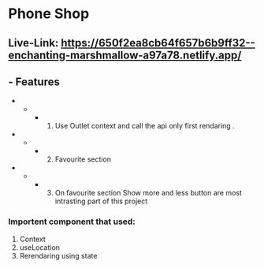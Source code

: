 # Phone Shop
## Live-Link: https://650f2ea8cb64f657b6b9ff32--enchanting-marshmallow-a97a78.netlify.app/

## - Features
- * - 1. Use Outlet context and call the api only first rendaring .
- * - 2. Favourite section 
- * - 3. On favourite section Show more and less button are most intrasting part of this project 

### Importent component that used: 
1. Context
2. useLocation
3. Rerendaring using state